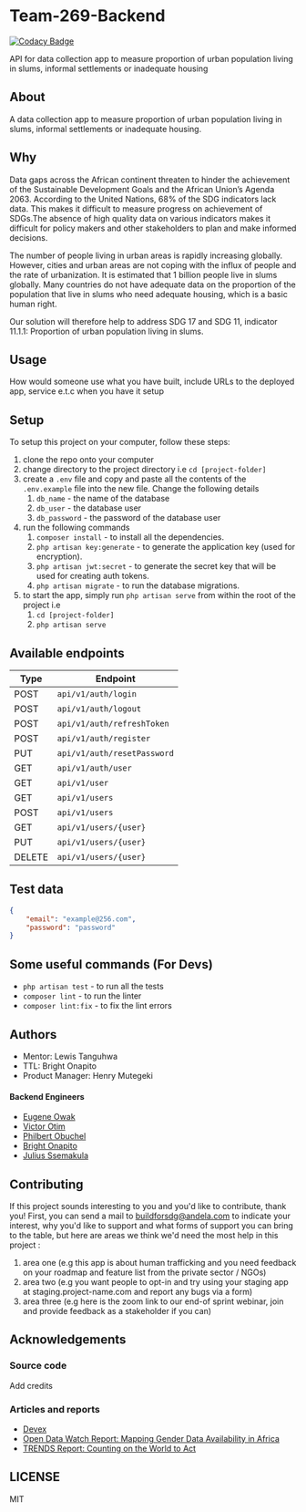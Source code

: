 # Team-269-Backend

[![Codacy Badge](https://api.codacy.com/project/badge/Grade/27dcc4acfa9c4d8f95f058acd398a058)](https://app.codacy.com/gh/BuildForSDG/Team-269-Backend?utm_source=github.com&utm_medium=referral&utm_content=BuildForSDG/Team-269-Backend&utm_campaign=Badge_Grade_Settings)

API for data collection app to measure proportion of urban population living in slums, informal settlements or inadequate housing

## About

A data collection app to measure proportion of urban population living in slums, informal settlements or inadequate housing.

## Why

Data gaps across the African continent threaten to hinder the achievement of the Sustainable Development Goals and the African Union’s Agenda 2063. According to the United Nations, 68% of the SDG indicators lack data. This makes it difficult to measure progress on achievement of SDGs.The absence of high quality data on various indicators makes it difficult for policy makers and other stakeholders to plan and make informed decisions.

The number of people living in urban areas is rapidly increasing globally. However, cities and urban areas are not coping with the influx of people and the rate of urbanization. It is estimated that 1 billion people live in slums globally.
Many countries do not have adequate data on the proportion of the population that live in slums who need adequate housing, which is a basic human right.

Our solution will therefore help to address SDG 17 and SDG 11, indicator 11.1.1: Proportion of urban population living in slums.


## Usage

How would someone use what you have built, include URLs to the deployed app, service e.t.c when you have it setup

## Setup

To setup this project on your computer, follow these steps:

1. clone the repo onto your computer
2. change directory to the project directory i.e `cd [project-folder]`
3. create a `.env` file and copy and paste all the contents of the `.env.example` file into the new file. Change the following details
    1. `db_name` - the name of the database
    2. `db_user` - the database user
    3. `db_password` - the password of the database user
4. run the following commands
    1. `composer install` - to install all the dependencies.
    2. `php artisan key:generate` - to generate the application key (used for encryption).
    3. `php artisan jwt:secret` - to generate the secret key that will be used for creating auth tokens.
    4. `php artisan migrate` - to run the database migrations.
5. to start the app, simply run `php artisan serve` from within the root of the project i.e
    1. `cd [project-folder]`
    2. `php artisan serve`

## Available endpoints

| **Type** | **Endpoint**                |
| -------- | --------------------------- |
| POST     | `api/v1/auth/login`         |
| POST     | `api/v1/auth/logout`        |
| POST     | `api/v1/auth/refreshToken`  |
| POST     | `api/v1/auth/register`      |
| PUT      | `api/v1/auth/resetPassword` |
| GET      | `api/v1/auth/user`          |
| GET      | `api/v1/user`               |
| GET      | `api/v1/users`              |
| POST     | `api/v1/users`              |
| GET      | `api/v1/users/{user}`       |
| PUT      | `api/v1/users/{user}`       |
| DELETE   | `api/v1/users/{user}`       |

## Test data

```json
{
	"email": "example@256.com",
	"password": "password"
}
```

## Some useful commands (For Devs)

-   `php artisan test` - to run all the tests
-   `composer lint` - to run the linter
-   `composer lint:fix` - to fix the lint errors

## Authors

-   Mentor: Lewis Tanguhwa
-   TTL: Bright Onapito
-   Product Manager: Henry Mutegeki

#### Backend Engineers

- [Eugene Owak](https://github.com/geneowak)
- [Victor Otim](https://github.com/victor-otim)
- [Philbert Obuchel](https://github.com/philbertobuchel)
- [Bright Onapito](https://github.com/onabright)
- [Julius Ssemakula](https://github.com/microsoftjulius)

## Contributing

If this project sounds interesting to you and you'd like to contribute, thank you!
First, you can send a mail to buildforsdg@andela.com to indicate your interest, why you'd like to support and what forms of support you can bring to the table, but here are areas we think we'd need the most help in this project :

1.  area one (e.g this app is about human trafficking and you need feedback on your roadmap and feature list from the private sector / NGOs)
2.  area two (e.g you want people to opt-in and try using your staging app at staging.project-name.com and report any bugs via a form)
3.  area three (e.g here is the zoom link to our end-of sprint webinar, join and provide feedback as a stakeholder if you can)

## Acknowledgements

### Source code

Add credits

### Articles and reports

-   [Devex](https://www.devex.com/news/data-gaps-threaten-achievement-of-development-goals-in-africa-95825)
-   [Open Data Watch Report: Mapping Gender Data Availability in Africa](https://opendatawatch.com/monitoring-reporting/bridging-gender-data-gaps-in-africa/)
-   [TRENDS Report: Counting on the World to Act](https://countingontheworld.sdsntrends.org/)

## LICENSE

MIT

